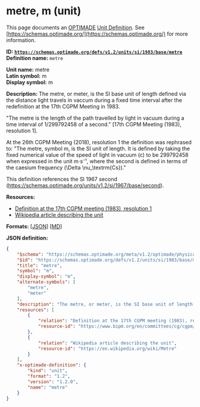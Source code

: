 # metre, m (unit)

This page documents an [OPTIMADE](https://www.optimade.org/) [Unit Definition](https://schemas.optimade.org/#definitions). See [https://schemas.optimade.org/](https://schemas.optimade.org/) for more information.

**ID: [`https://schemas.optimade.org/defs/v1.2/units/si/1983/base/metre`](https://schemas.optimade.org/defs/v1.2/units/si/1983/base/metre.md)**  
**Definition name:** `metre`

**Unit name:** metre  
**Latin symbol:** m  
**Display symbol:** m  
  
**Description:** The metre, or meter, is the SI base unit of length defined via the distance light travels in vaccum during a fixed time interval after the redefinition at the 17th CGPM Meeting in 1983.

"The metre is the length of the path travelled by light in vacuum during a time interval of 1/299792458 of a second." [17th CGPM Meeting (1983), resolution 1].

At the 26th CGPM Meeting (2018), resolution 1 the definition was rephrased to: "The metre, symbol m, is the SI unit of length. It is defined by taking the fixed numerical value of the speed of light in vacuum \(c\) to be 299792458 when expressed in the unit m⋅s⁻¹, where the second is defined in terms of the caesium frequency \(\Delta \nu_\textrm{Cs}\)."

This definition references the SI 1967 second (https://schemas.optimade.org/units/v1.2/si/1967/base/second).

**Resources:**

- [Definition at the 17th CGPM meeting (1983), resolution 1](https://www.bipm.org/en/committees/cg/cgpm/17-1983/resolution-1)
- [Wikipedia article describing the unit](https://en.wikipedia.org/wiki/Metre)


**Formats:** [[JSON](metre.json)] [[MD](metre.md)]

**JSON definition:**

``` json
{
    "$schema": "https://schemas.optimade.org/meta/v1.2/optimade/physical_unit_definition.md",
    "$id": "https://schemas.optimade.org/defs/v1.2/units/si/1983/base/metre",
    "title": "metre",
    "symbol": "m",
    "display-symbol": "m",
    "alternate-symbols": [
        "metre",
        "meter"
    ],
    "description": "The metre, or meter, is the SI base unit of length defined via the distance light travels in vaccum during a fixed time interval after the redefinition at the 17th CGPM Meeting in 1983.\n\n\"The metre is the length of the path travelled by light in vacuum during a time interval of 1/299792458 of a second.\" [17th CGPM Meeting (1983), resolution 1].\n\nAt the 26th CGPM Meeting (2018), resolution 1 the definition was rephrased to: \"The metre, symbol m, is the SI unit of length. It is defined by taking the fixed numerical value of the speed of light in vacuum \\(c\\) to be 299792458 when expressed in the unit m\u22c5s\u207b\u00b9, where the second is defined in terms of the caesium frequency \\(\\Delta \\nu_\\textrm{Cs}\\).\"\n\nThis definition references the SI 1967 second (https://schemas.optimade.org/units/v1.2/si/1967/base/second).",
    "resources": [
        {
            "relation": "Definition at the 17th CGPM meeting (1983), resolution 1",
            "resource-id": "https://www.bipm.org/en/committees/cg/cgpm/17-1983/resolution-1"
        },
        {
            "relation": "Wikipedia article describing the unit",
            "resource-id": "https://en.wikipedia.org/wiki/Metre"
        }
    ],
    "x-optimade-definition": {
        "kind": "unit",
        "format": "1.2",
        "version": "1.2.0",
        "name": "metre"
    }
}
```